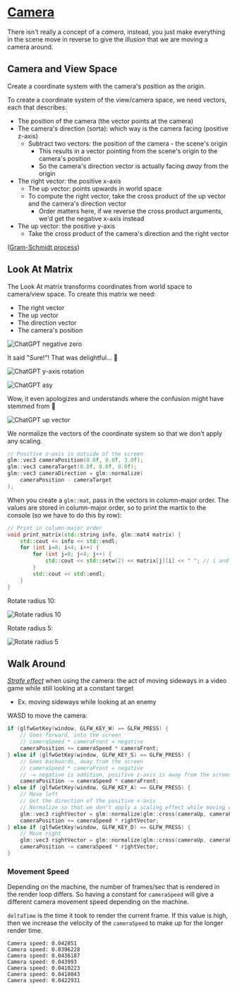 # [Camera](https://learnopengl.com/Getting-started/Camera)

There isn't really a concept of a *camera*, instead, you just make everything in the scene move in reverse to give the *illusion* that we are moving a camera around.

## Camera and View Space

Create a coordinate system with the camera's position as the origin.

To create a coordinate system of the view/camera space, we need vectors, each that describes:
* The position of the camera (the vector points at the camera)
* The camera's direction (sorta): which way is the camera facing (positive z-axis)
  * Subtract two vectors: the position of the camera - the scene's origin
    * This results in a vector pointing from the scene's origin to the camera's position
    * So the camera's direction vector is actually facing *away* from the origin
* The right vector: the positive x-axis
  * The up vector: points upwards in world space
  * To compute the right vector, take the cross product of the up vector and the camera's direction vector
    * Order matters here, if we reverse the cross product arguments, we'd get the negative x-axis instead
* The up vector: the positive y-axis
  * Take the cross product of the camera's direction and the right vector

([Gram-Schmidt process](https://en.wikipedia.org/wiki/Gram%E2%80%93Schmidt_process))

## Look At Matrix

The Look At matrix transforms coordinates from world space to camera/view space. To create this matrix we need:
* The right vector
* The up vector
* The direction vector
* The camera's position

![ChatGPT negative zero](images/chatgpt-negative-zero.png)

It said "Sure!"! That was delightful... 🥲

![ChatGPT y-axis rotation](images/chatgpt-matrix-y-axis.png)

![ChatGPT asy](images/chatgpt-asy.png)

Wow, it even apologizes and understands where the confusion might have stemmed from 🤯

![ChatGPT up vector](images/chatgpt-up-vector-clarification.png)

We normalize the vectors of the coordinate system so that we don't apply any scaling.
```cpp
// Positive z-axis is outside of the screen
glm::vec3 cameraPosition(0.0f, 0.0f, 3.0f);
glm::vec3 cameraTarget(0.0f, 0.0f, 0.0f);
glm::vec3 cameraDirection = glm::normalize(
    cameraPosition - cameraTarget
);
```

When you create a `glm::mat`, pass in the vectors in column-major order. The values are stored in column-major order, so to print the martix to the console (so we have to do this by row):
```cpp
// Print in column-major order
void print_matrix(std::string info, glm::mat4 matrix) {
    std::cout << info << std::endl;
    for (int i=0; i<4; i++) {
        for (int j=0; j<4; j++) {
            std::cout << std::setw(2) << matrix[j][i] << " "; // i and j are swapped
        }
        std::cout << std::endl;
    }   
}

```

Rotate radius 10:

![Rotate radius 10](images/rotate-radius-10.png)

Rotate radius 5:

![Rotate radius 5](images/rotate-radius-5.png)

## Walk Around

[*Strafe effect*](https://en.wikipedia.org/wiki/Strafing_%28video_games%29) when using the camera: the act of moving sideways in a video game while still looking at a constant target
* Ex. moving sideways while looking at an enemy

WASD to move the camera:

```cpp
if (glfwGetKey(window, GLFW_KEY_W) == GLFW_PRESS) {
    // Goes forward, into the screen
    // cameraSpeed * cameraFront = negative
    cameraPosition += cameraSpeed * cameraFront;
} else if (glfwGetKey(window, GLFW_KEY_S) == GLFW_PRESS) {
    // Goes backwards, away from the screen
    // cameraSpeed * cameraFront = negative
    // -= negative is addition, positive z-axis is away from the screen
    cameraPosition -= cameraSpeed * cameraFront;
} else if (glfwGetKey(window, GLFW_KEY_A) == GLFW_PRESS) {
    // Move left
    // Get the direction of the positive x-axis
    // Normalize so that we don't apply a scaling effect while moving camera
    glm::vec3 rightVector = glm::normalize(glm::cross(cameraUp, cameraFront));
    cameraPosition += cameraSpeed * rightVector;
} else if (glfwGetKey(window, GLFW_KEY_D) == GLFW_PRESS) {
    // Move right
    glm::vec3 rightVector = glm::normalize(glm::cross(cameraUp, cameraFront));
    cameraPosition -= cameraSpeed * rightVector;
} 
```

### Movement Speed

Depending on the machine, the number of frames/sec that is rendered in the render loop differs.
So having a constant for `cameraSpeed` will give a different camera movement speed depending on the machine.

`deltaTime` is the time it took to render the current frame. If this value is high, then we increase the velocity of the `cameraSpeed` to make up for the longer render time.

```
Camera speed: 0.042851
Camera speed: 0.0396228
Camera speed: 0.0436187
Camera speed: 0.043993
Camera speed: 0.0410223
Camera speed: 0.0418043
Camera speed: 0.0422931 
```